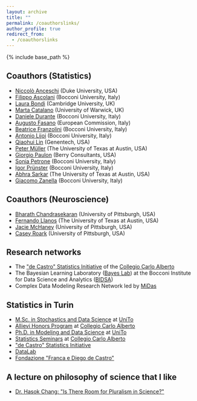 ```yaml
---
layout: archive
title: ""
permalink: /coauthorslinks/
author_profile: true
redirect_from:
  - /coauthorslinks
---
```

{% include base_path %}
## Coauthors (Statistics)

* [Niccolò Anceschi](https://niccoloanceschi.github.io) (Duke University, USA)
* [Filippo Ascolani](https://filippoascolani.github.io) (Bocconi University, Italy)
* [Laura Bondi](https://laurabondi.github.io) (Cambridge University, UK)
* [Marta Catalano](https://martacatalano.github.io) (University of Warwick, UK)
* [Daniele Durante](https://danieledurante.github.io/web) (Bocconi University, Italy)
* [Augusto Fasano](https://sites.google.com/view/augustofasano/home) (European Commission, Italy)
* [Beatrice Franzolini](https://beatricefranzolini.github.io/) (Bocconi University, Italy)
* [Antonio Lijoi](http://mypage.unibocconi.it/antoniolijoi/) (Bocconi University, Italy)
* [Qiaohui Lin](https://qiaohuilin.github.io/) (Genentech, USA)
* [Peter Müller](https://web.ma.utexas.edu/users/pmueller/) (The University of Texas at Austin, USA)
* [Giorgio Paulon](https://giorgiopaulon.github.io/) (Berry Consultants, USA)
* [Sonia Petrone](http://didattica.unibocconi.eu/docenti/cv.php?rif=48897) (Bocconi University, Italy)
* [Igor Prünster](http://didattica.unibocconi.it/mypage/index.php?IdUte=187032&cognome=PRUENSTER&nome=IGOR&urlBackMy=) (Bocconi University, Italy)
* [Abhra Sarkar](https://abhrastat.github.io) (The University of Texas at Austin, USA)
* [Giacomo Zanella](https://sites.google.com/site/gzanellawebpage/home) (Bocconi University, Italy)

## Coauthors (Neuroscience)

* [Bharath Chandrasekaran](https://www.shrs.pitt.edu/people/bharath-chandrasekaran) (University of Pittsburgh, USA)
* [Fernando Llanos](https://liberalarts.utexas.edu/linguistics/faculty/fl5869) (The University of Texas at Austin, USA)
* [Jacie McHaney](https://www.shrs.pitt.edu/people/jacie-mchaney) (University of Pittsburgh, USA)
* [Casey Roark](https://caseyroark.weebly.com/) (University of Pittsburgh, USA)

## Research networks

* The ["de Castro" Statistics Initiative](https://www.carloalberto.org/research/statistics-initiative/) of the [Collegio Carlo Alberto](https://www.carloalberto.org/)
* The Bayesian Learning Laboratory ([Bayes Lab](https://bayeslab.unibocconi.eu/)) at the Bocconi Institute for Data Science and Analytics ([BIDSA](https://www.bidsa.unibocconi.eu/wps/wcm/connect/Site/Bidsa/Home)) 
* Complex Data Modeling Research Network led by [MiDas](https://midas.mat.uc.cl/network)

## Statistics in Turin

* [M.Sc. in Stochastics and Data Science](https://www.master-sds.unito.it/do/home.pl) at [UniTo](https://en.unito.it)
* [Allievi Honors Program](https://www.carloalberto.org/education/allievi-honors-program) at [Collegio Carlo Alberto](https://www.carloalberto.org/)
* [Ph.D. in Modeling and Data Science](https://dottorato-mds.campusnet.unito.it/do/home.pl/View?doc=/content/scientific_and_complementary_training.html) at [UniTo](https://en.unito.it)
* [Statistics Seminars](https://www.carloalberto.org/events/category/seminars/seminars-in-statistics/list) at [Collegio Carlo Alberto](https://www.carloalberto.org/)
* ["de Castro" Statistics Initiative](https://www.carloalberto.org/research/statistics-initiative)
* [DataLab](https://www.carloalberto.org/research/datalab)
* [Fondazione "Franca e Diego de Castro"](http://www.diegodecastro.it/fondazione.htm)

## A lecture on philosophy of science that I like

* [Dr. Hasok Chang: "Is There Room for Pluralism in Science?"](https://www.youtube.com/watch?v=2zodSx_5geA&ab_channel=YaleUniversity0)
